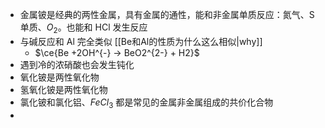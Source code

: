 - 金属铍是经典的两性金属，具有金属的通性，能和非金属单质反应：氮气、S 单质、$O_2$。也能和 HCl 发生反应
- 与碱反应和 Al 完全类似 [[Be和Al的性质为什么这么相似|why]]
	- $\ce{Be +2OH^{-} -> BeO2^{2-} + H2}$
- 遇到冷的浓硝酸也会发生钝化
- 氧化铍是两性氧化物
- 氢氧化铍是两性氧化物
- 氯化铍和氯化铝、$FeCl_3$ 都是常见的金属非金属组成的共价化合物
- 